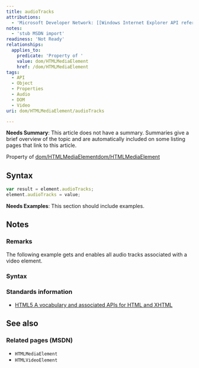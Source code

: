 ```yaml
---
title: audioTracks
attributions:
  - 'Microsoft Developer Network: [[Windows Internet Explorer API reference](http://msdn.microsoft.com/en-us/library/ie/hh828809%28v=vs.85%29.aspx) Article]'
notes:
  - 'stub MSDN import'
readiness: 'Not Ready'
relationships:
  applies_to:
    predicate: 'Property of '
    value: dom/HTMLMediaElement
    href: /dom/HTMLMediaElement
tags:
  - API
  - Object
  - Properties
  - Audio
  - DOM
  - Video
uri: dom/HTMLMediaElement/audioTracks

---
```

**Needs Summary**: This article does not have a summary. Summaries give a brief overview of the topic and are automatically included on some listing pages that link to this article.

Property of [dom/HTMLMediaElement](/dom/HTMLMediaElement)[dom/HTMLMediaElement](/dom/HTMLMediaElement)

## <span>Syntax</span>

``` js
var result = element.audioTracks;
element.audioTracks = value;
```

**Needs Examples**: This section should include examples.

## <span>Notes</span>

### <span>Remarks</span>

The following example gets and enables all audio tracks associated with a video element.

### <span>Syntax</span>

### <span>Standards information</span>

-   [HTML5 A vocabulary and associated APIs for HTML and XHTML](http://go.microsoft.com/fwlink/p/?linkid=221374)

## <span>See also</span>

### <span>Related pages (MSDN)</span>

-   `HTMLMediaElement`
-   `HTMLVideoElement`
